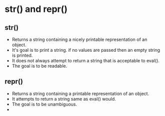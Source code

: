 # str() and repr()

## str()
- Returns a string containing a nicely printable representation of an object.
- It's goal is to print a string. if no values are passed then an empty string is printed.
- It does not always attempt to return a string that is acceptable to eval().
- The goal is to be readable.

## repr()
- Returns a string containing a printable representation of an object.
- It attempts to return a string same as eval() would.
- The goal is to be unambiguous.
- 